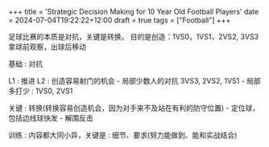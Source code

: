 +++
title = 'Strategic Decision Making for 10 Year Old Football Players'
date = 2024-07-04T19:22:22+12:00
draft = true
tags = ["Football"]
+++

足球比赛的本质是对抗，关键是转换。
目的是创造：1VS0，1VS1，2VS2, 3VS3
拿球前观察，出球后移动

基础 : 对抗

L1 : 推进
L2 : 创造容易射门的机会
    - 局部少数人的对抗 3VS3, 2VS2, 1VS1
    - 局部多打少 : 1VS0, 2VS1

关键 : 转换(转换容易创造机会，因为对手来不及站在有利的防守位置)
    - 定位球，包括边线球快发
    - 解围反击


训练 : 内容都大同小异，关键是 : 细节、要求(努力能做到、能和实战结合)